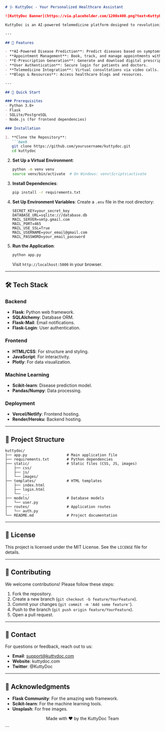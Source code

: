 ```markdown
# 🩺 KuttyDoc - Your Personalized Healthcare Assistant

![KuttyDoc Banner](https://via.placeholder.com/1200x400.png?text=KuttyDoc+Banner) <!-- Replace with your banner image -->

KuttyDoc is an AI-powered telemedicine platform designed to revolutionize healthcare delivery. With features like appointment scheduling, AI-based disease prediction, and e-prescription generation, KuttyDoc brings healthcare to your fingertips.

---

## 🌟 Features

- **AI-Powered Disease Prediction**: Predict diseases based on symptoms using machine learning.
- **Appointment Management**: Book, track, and manage appointments with doctors.
- **E-Prescription Generation**: Generate and download digital prescriptions.
- **User Authentication**: Secure login for patients and doctors.
- **Telemedicine Integration**: Virtual consultations via video calls.
- **Blogs & Resources**: Access healthcare blogs and resources.

---

## 🚀 Quick Start

### Prerequisites
- Python 3.8+
- Flask
- SQLite/PostgreSQL
- Node.js (for frontend dependencies)

### Installation

1. **Clone the Repository**:
   ```bash
   git clone https://github.com/yourusername/kuttydoc.git
   cd kuttydoc
   ```

2. **Set Up a Virtual Environment**:
   ```bash
   python -m venv venv
   source venv/bin/activate  # On Windows: venv\Scripts\activate
   ```

3. **Install Dependencies**:
   ```bash
   pip install -r requirements.txt
   ```

4. **Set Up Environment Variables**:
   Create a `.env` file in the root directory:
   ```
   SECRET_KEY=your_secret_key
   DATABASE_URL=sqlite:///database.db
   MAIL_SERVER=smtp.gmail.com
   MAIL_PORT=465
   MAIL_USE_SSL=True
   MAIL_USERNAME=your_email@gmail.com
   MAIL_PASSWORD=your_email_password
   ```

5. **Run the Application**:
   ```bash
   python app.py
   ```
   Visit `http://localhost:5000` in your browser.

---

## 🛠️ Tech Stack

### Backend
- **Flask**: Python web framework.
- **SQLAlchemy**: Database ORM.
- **Flask-Mail**: Email notifications.
- **Flask-Login**: User authentication.

### Frontend
- **HTML/CSS**: For structure and styling.
- **JavaScript**: For interactivity.
- **Plotly**: For data visualization.

### Machine Learning
- **Scikit-learn**: Disease prediction model.
- **Pandas/Numpy**: Data processing.

### Deployment
- **Vercel/Netlify**: Frontend hosting.
- **Render/Heroku**: Backend hosting.

---

## 📂 Project Structure

```
kuttydoc/
├── app.py                  # Main application file
├── requirements.txt        # Python dependencies
├── static/                 # Static files (CSS, JS, images)
│   ├── css/
│   ├── js/
│   └── images/
├── templates/              # HTML templates
│   ├── index.html
│   ├── login.html
│   └── ...
├── models/                 # Database models
│   └── user.py
├── routes/                 # Application routes
│   └── auth.py
└── README.md               # Project documentation
```

---

## 📄 License

This project is licensed under the MIT License. See the `LICENSE` file for details.

---

## 🤝 Contributing

We welcome contributions! Please follow these steps:

1. Fork the repository.
2. Create a new branch (`git checkout -b feature/YourFeature`).
3. Commit your changes (`git commit -m 'Add some feature'`).
4. Push to the branch (`git push origin feature/YourFeature`).
5. Open a pull request.

---

## 📧 Contact

For questions or feedback, reach out to us:

- **Email**: support@kuttydoc.com
- **Website**: kuttydoc.com
- **Twitter**: @KuttyDoc

---

## 🙏 Acknowledgments

- **Flask Community**: For the amazing web framework.
- **Scikit-learn**: For the machine learning tools.
- **Unsplash**: For free images.

<p align="center">Made with ❤️ by the KuttyDoc Team</p>
```
